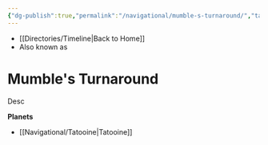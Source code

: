 ```yaml
---
{"dg-publish":true,"permalink":"/navigational/mumble-s-turnaround/","tags":["map","outerrim","hyperlane","unfinished"],"dgHomeLink":false}
---
```


- [[Directories/Timeline\|Back to Home]]
- Also known as 

# Mumble's Turnaround
Desc

**Planets**
- [[Navigational/Tatooine\|Tatooine]]
